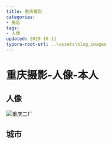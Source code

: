 ```yaml
---
title: 重庆摄影
categories: 
- 摄影
tags:
- 人像
updated: 2019-10-11
typora-root-url: ..\assets\blog_images
---
```


# 重庆摄影-人像-本人

## 人像

![重庆二厂](/1.jpg)

## 城市




